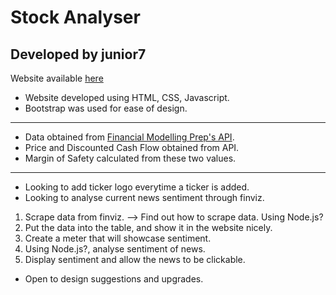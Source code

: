 # Stock Analyser
## Developed by junior7

Website available [here](https://jianrong7.github.io/stockanalyser/)

* Website developed using HTML, CSS, Javascript.
* Bootstrap was used for ease of design.
---
* Data obtained from [Financial Modelling Prep's API](https://financialmodelingprep.com/).
* Price and Discounted Cash Flow obtained from API.
* Margin of Safety calculated from these two values.

---
* Looking to add ticker logo everytime a ticker is added.
* Looking to analyse current news sentiment through finviz.

1. Scrape data from finviz. --> Find out how to scrape data. Using Node.js?
2. Put the data into the table, and show it in the website nicely.
3. Create a meter that will showcase sentiment.
4. Using Node.js?, analyse sentiment of news.
5. Display sentiment and allow the news to be clickable.

* Open to design suggestions and upgrades.
